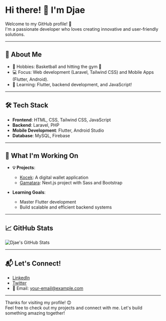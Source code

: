 # Hi there! 👋 I'm Djae

Welcome to my GitHub profile! 🚀  
I'm a passionate developer who loves creating innovative and user-friendly solutions.  

---

## 🌟 About Me  
- 🏀 Hobbies: Basketball and hitting the gym 💪  
- 💻 Focus: Web development (Laravel, Tailwind CSS) and Mobile Apps (Flutter, Android).  
- 🎯 Learning: Flutter, backend development, and JavaScript!  

---

## 🛠️ Tech Stack  
- **Frontend**: HTML, CSS, Tailwind CSS, JavaScript  
- **Backend**: Laravel, PHP  
- **Mobile Development**: Flutter, Android Studio  
- **Database**: MySQL, Firebase  

---

## 🌱 What I'm Working On  
- **💡 Projects**:  
  - [Kocek](https://github.com/your-repo): A digital wallet application  
  - [Gamatara](https://github.com/your-repo): Next.js project with Sass and Bootstrap  

- **Learning Goals**:  
  - Master Flutter development  
  - Build scalable and efficient backend systems  

---

## 📈 GitHub Stats  
![Djae's GitHub Stats](https://github-readme-stats.vercel.app/api?username=your-github-username&show_icons=true&theme=radical)  

---

## 📬 Let's Connect!  
- [LinkedIn](https://linkedin.com/in/your-profile)  
- [Twitter](https://twitter.com/your-handle)  
- 📧 Email: your-email@example.com  

---

Thanks for visiting my profile! 😊  
Feel free to check out my projects and connect with me. Let's build something amazing together!
